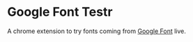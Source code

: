 # Google Font Testr

A chrome extension to try fonts coming from [Google Font][] live.

[Google Font]: https://fonts.google.com/
